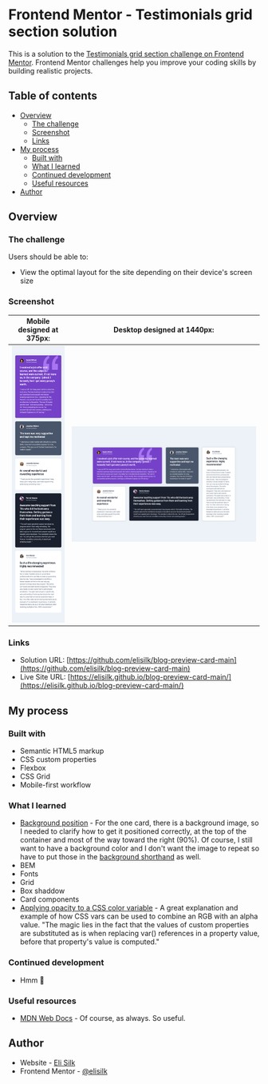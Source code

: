 # Frontend Mentor - Testimonials grid section solution

This is a solution to the [Testimonials grid section challenge on Frontend Mentor](https://www.frontendmentor.io/challenges/testimonials-grid-section-Nnw6J7Un7). Frontend Mentor challenges help you improve your coding skills by building realistic projects.

## Table of contents

- [Overview](#overview)
  - [The challenge](#the-challenge)
  - [Screenshot](#screenshot)
  - [Links](#links)
- [My process](#my-process)
  - [Built with](#built-with)
  - [What I learned](#what-i-learned)
  - [Continued development](#continued-development)
  - [Useful resources](#useful-resources)
- [Author](#author)

## Overview

### The challenge

Users should be able to:

- View the optimal layout for the site depending on their device's screen size

### Screenshot

|  Mobile designed at 375px:   |  Desktop designed at 1440px:  |
| :--------------------------: | :---------------------------: |
| ![](./screenshot-mobile.png) | ![](./screenshot-desktop.png) |

### Links

- Solution URL: [https://github.com/elisilk/blog-preview-card-main](https://github.com/elisilk/blog-preview-card-main)
- Live Site URL: [https://elisilk.github.io/blog-preview-card-main/](https://elisilk.github.io/blog-preview-card-main/)

## My process

### Built with

- Semantic HTML5 markup
- CSS custom properties
- Flexbox
- CSS Grid
- Mobile-first workflow

### What I learned

- [Background position](https://developer.mozilla.org/en-US/docs/Web/CSS/background-position) - For the one card, there is a background image, so I needed to clarify how to get it positioned correctly, at the top of the container and most of the way toward the right (90%). Of course, I still want to have a background color and I don't want the image to repeat so have to put those in the [background shorthand](https://developer.mozilla.org/en-US/docs/Web/CSS/background) as well.
- BEM
- Fonts
- Grid
- Box shaddow
- Card components
- [Applying opacity to a CSS color variable](https://stackoverflow.com/questions/40010597/how-do-i-apply-opacity-to-a-css-color-variable) - A great explanation and example of how CSS vars can be used to combine an RGB with an alpha value. "The magic lies in the fact that the values of custom properties are substituted as is when replacing var() references in a property value, before that property's value is computed."

### Continued development

- Hmm 🤔

### Useful resources

- [MDN Web Docs](https://developer.mozilla.org/en-US/docs/Web) - Of course, as always. So useful.

## Author

- Website - [Eli Silk](https://github.com/elisilk)
- Frontend Mentor - [@elisilk](https://www.frontendmentor.io/profile/elisilk)
